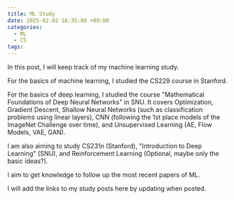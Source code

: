 ```yaml
---
title: ML Study
date: 2025-02-02 16:35:00 +09:00
categories:
  - ML
  - CS
tags:
---
```

In this post, I will keep track of my machine learning study.

For the basics of machine learning, I studied the CS229 course in Stanford. 

For the basics of deep learning, I studied the course "Mathematical Foundations of Deep Neural Networks" in SNU. It covers Optimization, Gradient Descent, Shallow Neural Networks (such as classification problems using linear layers), CNN (following the 1st place models of the ImageNet Challenge over time), and Unsupervised Learning (AE, Flow Models, VAE, GAN).

I am also aiming to study CS231n (Stanford), "Introduction to Deep Learning" (SNU), and Reinforcement Learning (Optional, maybe only the basic ideas?).

I aim to get knowledge to follow up the most recent papers of ML.

I will add the links to my study posts here by updating when posted.
